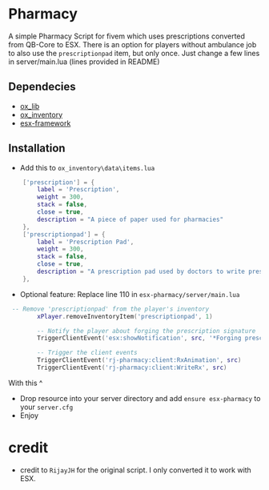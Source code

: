 # Pharmacy

A simple Pharmacy Script for fivem which uses prescriptions converted from QB-Core to ESX. There is an option for players without ambulance job to also use the `prescriptionpad` item, but only once. Just change a few lines in server/main.lua (lines provided in README)

## Dependecies
- [ox_lib](https://github.com/overextended/ox_lib)
- [ox_inventory](https://github.com/overextended/ox_inventory)
- [esx-framework](https://github.com/esx-framework)

## Installation

- Add this to `ox_inventory\data\items.lua`
```lua
	['prescription'] = {
		label = 'Prescription',
		weight = 300,
		stack = false,
		close = true,
		description = "A piece of paper used for pharmacies"
	},
	['prescriptionpad'] = {
		label = 'Prescription Pad',
		weight = 300,
		stack = false,
		close = true,
		description = "A prescription pad used by doctors to write prescriptions"
	},
```

- Optional feature: Replace line 110 in `esx-pharmacy/server/main.lua`
```lua
 -- Remove 'prescriptionpad' from the player's inventory
        xPlayer.removeInventoryItem('prescriptionpad', 1)

        -- Notify the player about forging the prescription signature
        TriggerClientEvent('esx:showNotification', src, '*Forging prescription signature*')

        -- Trigger the client events
        TriggerClientEvent('rj-pharmacy:client:RxAnimation', src)
        TriggerClientEvent('rj-pharmacy:client:WriteRx', src)
```
 With this ^

 
- Drop resource into your server directory and add `ensure esx-pharmacy` to your `server.cfg`
- Enjoy

# credit

- credit to `RijayJH` for the original script. I only converted it to work with ESX.
